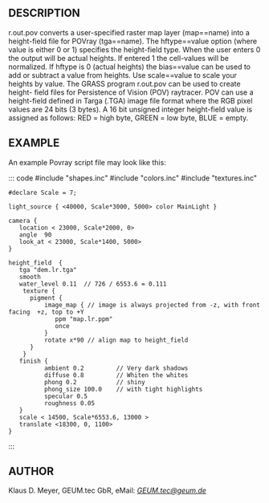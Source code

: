 ## DESCRIPTION

r.out.pov converts a user-specified raster map layer (map==name) into a
height-field file for POVray (tga==name). The hftype==value option
(where value is either 0 or 1) specifies the height-field type. When the
user enters 0 the output will be actual heights. If entered 1 the
cell-values will be normalized. If hftype is 0 (actual heights) the
bias==value can be used to add or subtract a value from heights. Use
scale==value to scale your heights by value. The GRASS program r.out.pov
can be used to create height- field files for Persistence of Vision
(POV) raytracer. POV can use a height-field defined in Targa (.TGA)
image file format where the RGB pixel values are 24 bits (3 bytes). A 16
bit unsigned integer height-field value is assigned as follows: RED =
high byte, GREEN = low byte, BLUE = empty.

## EXAMPLE

An example Povray script file may look like this:

::: code
    #include "shapes.inc"
    #include "colors.inc"
    #include "textures.inc"

    #declare Scale = 7;

    light_source { <40000, Scale*3000, 5000> color MainLight }

    camera {
       location < 23000, Scale*2000, 0>
       angle  90
       look_at < 23000, Scale*1400, 5000>
    }

    height_field  {
       tga "dem.lr.tga"
       smooth
       water_level 0.11  // 726 / 6553.6 = 0.111
        texture {
          pigment {
              image_map { // image is always projected from -z, with front facing  +z, top to +Y
                 ppm "map.lr.ppm"
                 once
              }
              rotate x*90 // align map to height_field
          }
        }
       finish {
              ambient 0.2         // Very dark shadows
              diffuse 0.8         // Whiten the whites
              phong 0.2           // shiny
              phong_size 100.0    // with tight highlights
              specular 0.5
              roughness 0.05
       }
       scale < 14500, Scale*6553.6, 13000 >
       translate <18300, 0, 1100>
    }
:::

## AUTHOR

Klaus D. Meyer, GEUM.tec GbR, eMail: *GEUM.tec@geum.de*
